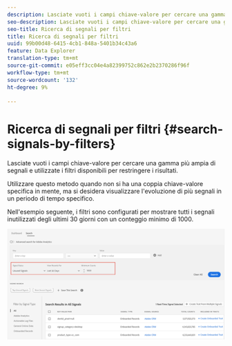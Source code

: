 ```yaml
---
description: Lasciate vuoti i campi chiave-valore per cercare una gamma più ampia di segnali e utilizzate i filtri disponibili per restringere i risultati.
seo-description: Lasciate vuoti i campi chiave-valore per cercare una gamma più ampia di segnali e utilizzate i filtri disponibili per restringere i risultati.
seo-title: Ricerca di segnali per filtri
title: Ricerca di segnali per filtri
uuid: 99b00d48-6415-4cb1-848a-5401b34c43a6
feature: Data Explorer
translation-type: tm+mt
source-git-commit: e05eff3cc04e4a82399752c862e2b2370286f96f
workflow-type: tm+mt
source-wordcount: '132'
ht-degree: 9%

---
```



# Ricerca di segnali per filtri {#search-signals-by-filters}

Lasciate vuoti i campi chiave-valore per cercare una gamma più ampia di segnali e utilizzate i filtri disponibili per restringere i risultati.

Utilizzare questo metodo quando non si ha una coppia chiave-valore specifica in mente, ma si desidera visualizzare l&#39;evoluzione di più segnali in un periodo di tempo specifico.

Nell&#39;esempio seguente, i filtri sono configurati per mostrare tutti i segnali inutilizzati degli ultimi 30 giorni con un conteggio minimo di 1000.

![](assets/signals-search-filters.png)